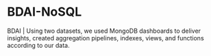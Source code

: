 # BDAI-NoSQL
BDAI | Using two datasets, we used MongoDB dashboards to deliver insights, created aggregation pipelines, indexes, views, and functions according to our data. 
